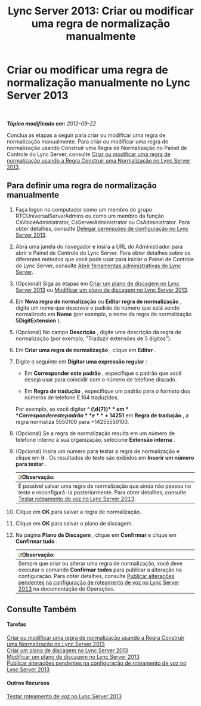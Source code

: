 ﻿---
title: 'Lync Server 2013: Criar ou modificar uma regra de normalização manualmente'
TOCTitle: Criar ou modificar uma regra de normalização manualmente
ms:assetid: fc0335e6-8830-4cfb-8c64-6aeb98c0a992
ms:mtpsurl: https://technet.microsoft.com/pt-br/library/Gg413074(v=OCS.15)
ms:contentKeyID: 49308701
ms.date: 05/19/2016
mtps_version: v=OCS.15
ms.translationtype: HT
---

# Criar ou modificar uma regra de normalização manualmente no Lync Server 2013

 

_**Tópico modificado em:** 2012-09-22_

Conclua as etapas a seguir para criar ou modificar uma regra de normalização manualmente. Para criar ou modificar uma regra de normalização usando Construir uma Regra de Normalização no Painel de Controle do Lync Server, consulte [Criar ou modificar uma regra de normalização usando a Regra Construir uma Normalização no Lync Server 2013](lync-server-2013-create-or-modify-a-normalization-rule-by-using-build-a-normalization-rule.md).

## Para definir uma regra de normalização manualmente

1.  Faça logon no computador como um membro do grupo RTCUniversalServerAdmins ou como um membro da função CsVoiceAdministrator, CsServerAdministrator ou CsAdministrator. Para obter detalhes, consulte [Delegar permissões de configuração no Lync Server 2013](lync-server-2013-delegate-setup-permissions.md).

2.  Abra uma janela do navegador e insira a URL do Administrador para abrir o Painel de Controle do Lync Server. Para obter detalhes sobre os diferentes métodos que você pode usar para iniciar o Painel de Controle do Lync Server, consulte [Abrir ferramentas administrativas do Lync Server](lync-server-2013-open-lync-server-administrative-tools.md).

3.  (Opcional) Siga as etapas em [Criar um plano de discagem no Lync Server 2013](lync-server-2013-create-a-dial-plan.md) ou [Modificar um plano de discagem no Lync Server 2013](lync-server-2013-modify-a-dial-plan.md).

4.  Em **Nova regra de normalização** ou **Editar regra de normalização** , digite um nome que descreve o padrão de número que está sendo normalizado em **Nome** (por exemplo, o nome da regra de normalização **5DigitExtension** ).

5.  (Opcional) No campo **Descrição** , digite uma descrição da regra de normalização (por exemplo, "Traduzir extensões de 5 dígitos").

6.  Em **Criar uma regra de normalização** , clique em **Editar** .

7.  Digite o seguinte em **Digitar uma expressão regular** :
    
      - Em **Corresponder este padrão** , especifique o padrão que você deseja usar para coincidir com o número de telefone discado.
    
      - Em **Regra de tradução** , especifique um padrão para o formato dos números de telefone E.164 traduzidos.
    
    Por exemplo, se você digitar **^ (\\d{7})$** em **Corresponder este padrão** e **+1425$1** em **Regra de tradução** , a regra normaliza 5550100 para +14255550100.

8.  (Opcional) Se a regra de normalização resulta em um número de telefone interno à sua organização, selecione **Extensão interna** .

9.  (Opcional) Insira um número para testar a regra de normalização e clique em **Ir** . Os resultados do teste são exibidos em **Inserir um número para testar** .
    
    <table>
    <thead>
    <tr class="header">
    <th><img src="images/Gg425756.note(OCS.15).gif" title="note" alt="note" />Observação:</th>
    </tr>
    </thead>
    <tbody>
    <tr class="odd">
    <td>É possível salvar uma regra de normalização que ainda não passou no teste e reconfigurá-la posteriormente. Para obter detalhes, consulte <a href="lync-server-2013-test-voice-routing.md">Testar roteamento de voz no Lync Server 2013</a>.</td>
    </tr>
    </tbody>
    </table>


10. Clique em **OK** para salvar a regra de normalização.

11. Clique em **OK** para salvar o plano de discagem.

12. Na página **Plano de Discagem** , clique em **Confirmar** e clique em **Confirmar tudo** .
    
    <table>
    <thead>
    <tr class="header">
    <th><img src="images/Gg425756.note(OCS.15).gif" title="note" alt="note" />Observação:</th>
    </tr>
    </thead>
    <tbody>
    <tr class="odd">
    <td>Sempre que criar ou alterar uma regra de normalização, você deve executar o comando <strong>Confirmar todos</strong> para publicar a alteração na configuração. Para obter detalhes, consulte <a href="lync-server-2013-publish-pending-changes-to-the-voice-routing-configuration.md">Publicar alterações pendentes na configuração de roteamento de voz no Lync Server 2013</a> na documentação de Operações.</td>
    </tr>
    </tbody>
    </table>


## Consulte Também

#### Tarefas

[Criar ou modificar uma regra de normalização usando a Regra Construir uma Normalização no Lync Server 2013](lync-server-2013-create-or-modify-a-normalization-rule-by-using-build-a-normalization-rule.md)  
[Criar um plano de discagem no Lync Server 2013](lync-server-2013-create-a-dial-plan.md)  
[Modificar um plano de discagem no Lync Server 2013](lync-server-2013-modify-a-dial-plan.md)  
[Publicar alterações pendentes na configuração de roteamento de voz no Lync Server 2013](lync-server-2013-publish-pending-changes-to-the-voice-routing-configuration.md)  

#### Outros Recursos

[Testar roteamento de voz no Lync Server 2013](lync-server-2013-test-voice-routing.md)

